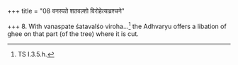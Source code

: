 +++
title = "08 वनस्पते शतवल्शो विरोहेत्याव्रश्चने"

+++
8. With vanaspate śatavalśo viroha...[^1] the Adhvaryu offers a libation of ghee on that part (of the tree) where it is cut.  

[^1]: TS I.3.5.h.
